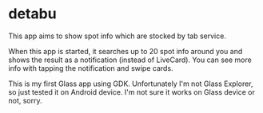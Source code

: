 detabu
======

This app aims to show spot info which are stocked by tab service.

When this app is started, it searches up to 20 spot info around you and shows the result as a notification (instead of LiveCard).
You can see more info with tapping the notification and swipe cards.



This is my first Glass app using GDK. Unfortunately I'm not Glass Explorer, so just tested it on Android device. I'm not sure it works on Glass device or not, sorry.
